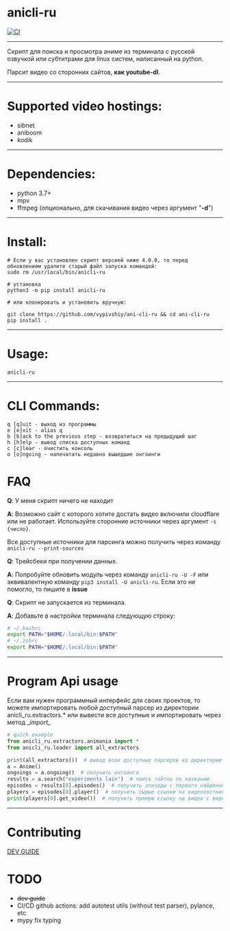 # anicli-ru
[![CI](https://github.com/vypivshiy/ani-cli-ru/actions/workflows/ci.yml/badge.svg)](https://github.com/vypivshiy/ani-cli-ru/actions/workflows/ci.yml)
___
Скрипт для поиска и просмотра аниме из терминала с русской озвучкой или субтитрами для linux систем, 
написанный на python.

Парсит видео со сторонних сайтов, **как youtube-dl**.
___
# Supported video hostings:
* sibnet
* aniboom
* kodik
---
# Dependencies:
* python 3.7+
* mpv
* ffmpeg (опционально, для скачивания видео через аргумент "**-d**")
___
# Install:
```
# Если у вас установлен скрипт версией ниже 4.0.0, то перед обновлением удалите старый файл запуска командой:
sudo rm /usr/local/bin/anicli-ru

# установка 
python3 -m pip install anicli-ru

# или клонировать и установить вручную:

git clone https://github.com/vypivshiy/ani-cli-ru && cd ani-cli-ru
pip install .
```
___
# Usage:
`anicli-ru`
___
# CLI Commands:
```
q [q]uit - выход из программы
e [e]xit - alias q
b [b]ack to the previous step - возвратиться на предыдущий шаг
h [h]elp - вывод списка доступных команд
c [c]lear - очистить консоль
o [o]ngoing - напечатать недавно вышедшие онгоинги
```
# FAQ
**Q**: У меня скрипт ничего не находит

**A**: Возможно сайт с которого хотите достать видео включили cloudflare или не работает. 
Используйте сторонние источники через аргумент `-s {число}`. 

Все доступные источники для парсинга можно получить через команду 
`anicli-ru --print-sources`

**Q**: Трейсбеки при получении данных.

**A**: Попробуйте обновить модуль через команду `anicli-ru -U -F` или эквивалентную команду `pip3 install -U anicli-ru`. 
Если это не помогло, то пишите в **issue**

**Q**: Скрипт не запускается из терминала.

**A**: Добавьте в настройки терминала следующую строку:
```bash
# ~/.bashrc
export PATH="$HOME/.local/bin:$PATH"
# ~/.zshrc
export PATH="$HOME/.local/bin:$PATH"
```

---
# Program Api usage
Если вам нужен программный интерфейс для своих проектов, то можете импортировать любой доступный 
парсер из директории anicli_ru.extractors.* или вывести все доступные и импортировать через метод __import\__
```python
# quick example
from anicli_ru.extractors.animania import *
from anicli_ru.loader import all_extractors

print(all_extractors())  # вывод всех доступных парсеров из директории extractors
a = Anime()
ongoings = a.ongoing()  # получить онгоинги
results = a.search("experiments lain")  # поиск тайтла по названию
episodes = results[0].episodes()  # получить эпизоды с первого найденного тайтла
players = episodes[0].player()  # получить сырые ссылки на видеохостниги (не прямую ссылку на видео)
print(players[0].get_video())  # получить прямую ссылку на видео с видеохостинга для плеера
```
---
# Contributing

[DEV GUIDE](DEV.md)
# TODO
* ~~dev guide~~
* CI/CD github actions: add autotest utils (without test parser), pylance, etc
* mypy fix typing

